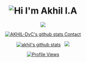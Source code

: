 <h1 align="center">
  <img alt="Hi I'm Akhil I.A" title="Hi" src="http://readme-typing-svg.herokuapp.com?color=%84CAE7&size=30&lines=Hi%2C+I'm+Akhil+I.A&center=true">
</h1>
<p align="center">
    <a href="https://git.io/streak-stats"><img src="https://streak-stats.demolab.com?user=AKHIL-DyC"/></a>
</p>
<p align="center">
  <a href="https://github.com/AKHIL-DyC">
    <img src="https://github-profile-trophy.vercel.app/?username=AKHIL-DyC&theme=tokyonight&no-frame=true" alt="AKHIL-DyC's github stats" />
  </a>
   <a href="https://akhil-mec.vercel.app/">Contact</a>
</p>
<p align="center">
  <a href="https://github.com/AKHIL-DyC">
    <img src="https://github-readme-stats.vercel.app/api?username=AKHIL-DyC&show_icons=true&include_all_commits=true&count_private=true&theme=tokyonight&hide_border=true" alt="akhil's github stats" /></a>&nbsp;&nbsp;
  <a href="https://github.com/AKHIL-DyC">
    <img src="https://github-readme-stats.vercel.app/api/top-langs/?username=AKHIL-DyC&layout=compact&theme=tokyonight&hide_border=true&langs_count=8&count_private=true&show_icons=true" />
  </a>
</p>
<p align="center">
  <a href="https://github.com/AKHIL-DyC">
    <img alt="Profile Views" title="Profile Views" src="https://visitcount.itsvg.in/api?id=AKHIL-DyC&label=Profile%20Views&icon=2&pretty=true" />
  </a>
</p>
